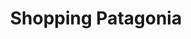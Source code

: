 ---
title: "Shopping Patagonia"
url: /san-carlos-de-bariloche/shopping-patagonia/
shop: Einkaufszentrum
---